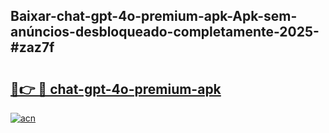 ## Baixar-chat-gpt-4o-premium-apk-Apk-sem-anúncios-desbloqueado-completamente-2025-#zaz7f

# <h2><a href="https://ainizakaria.my?title=chat-gpt-4o-premium-apk&ref=20M">🔗👉 🔴 chat-gpt-4o-premium-apk</a></h2>

[![acn](https://github.com/user-attachments/assets/0f9c940e-d8b0-45ae-aac7-cd30a18b3e1c)](https://ainizakaria.my?title=chat-gpt-4o-premium-apk&ref=20M)

